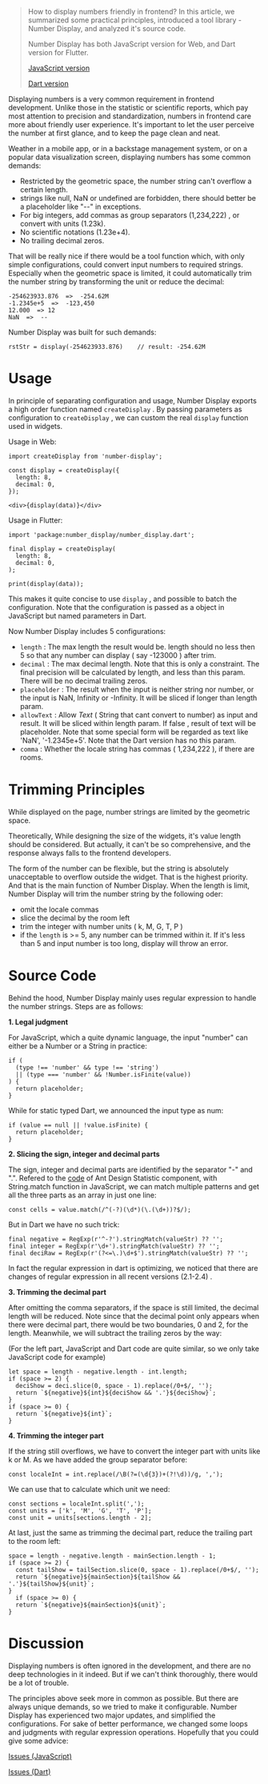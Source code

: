 > How to display numbers friendly in frontend? In this article, we summarized some practical principles, introduced a tool library - Number Display, and analyzed it's source code.
>
> Number Display has both JavaScript version for Web, and Dart version for Flutter.
>
> [JavaScript version](https://github.com/entronad/number-display)
>
> [Dart version](https://github.com/entronad/number_display)

Displaying numbers is a very common requirement in frontend development. Unlike those in the statistic or scientific reports, which pay most attention to precision and standardization, numbers in frontend care more about friendly user experience. It's important to let the user perceive the number at first glance, and to keep the page clean and neat.

Weather in a mobile app, or in a backstage management system, or on a popular data visualization screen, displaying numbers has some common demands:

- Restricted by the geometric space, the number string can't overflow a certain length.
- strings like null, NaN or undefined are forbidden, there should better be a placeholder like "--" in exceptions.
- For big integers,  add commas as group separators (1,234,222) , or convert with units (1.23k).
- No scientific notations (1.23e+4).
- No trailing decimal zeros.

That will be really nice if there would be a tool function which, with only simple configurations, could convert input numbers to required strings. Especially when the geometric space is limited, it could automatically trim the number string by transforming the unit or reduce the decimal:

```
-254623933.876  =>  -254.62M
-1.2345e+5  =>  -123,450
12.000  => 12 
NaN  =>  --
```

Number Display was built for such demands:

```
rstStr = display(-254623933.876)    // result: -254.62M
```

# Usage

In principle of separating configuration and usage, Number Display exports a high order function named `createDisplay` . By passing parameters as configuration to `createDisplay` , we can custom the real `display` function used in widgets.

Usage in Web:

```
import createDisplay from 'number-display';

const display = createDisplay({
  length: 8,
  decimal: 0,
});

<div>{display(data)}</div>
```

Usage in Flutter:

```
import 'package:number_display/number_display.dart';

final display = createDisplay(
  length: 8,
  decimal: 0,
);

print(display(data));
```

This makes it quite concise to use  `display` , and possible to batch the configuration. Note that the configuration is passed as a object in JavaScript but named parameters in Dart.

Now Number Display includes 5 configurations:

- `length` : The max length the result would be. length should no less then 5 so that any number can display ( say -123000 ) after trim.
- `decimal` : The max decimal length. Note that this is only a constraint. The final precision will be calculated by length, and less than this param. There will be no decimal trailing zeros.
- `placeholder` : The result when the input is neither string nor number, or the input is NaN, Infinity or -Infinity. It will be sliced if longer than length param.
- `allowText` : Allow *Text* ( String that cant convert to number) as input and result. It will be sliced within length param. If false , result of text will be placeholder. Note that some special form will be regarded as text like 'NaN', '-1.2345e+5'. Note that the Dart version has no this param.
- `comma` : Whether the locale string has commas ( 1,234,222 ), if there are rooms.

# Trimming Principles

While displayed on the page, number strings are limited by the geometric space.

Theoretically, While designing the size of the widgets, it's value length should be considered. But actually, it can't be so comprehensive, and the response always falls to the frontend developers.

The form of the number can be flexible, but the string is absolutely unacceptable to overflow outside the widget. That is the highest priority. And that is the main function of Number Display. When the length is limit, Number Display will trim the number string by the following oder:

- omit the locale commas
- slice the decimal by the room left
- trim the integer with number units ( k, M, G, T, P )
- if the `length` is >= 5, any number can be trimmed within it. If it's less than 5 and input number is too long, display will throw an error.

# Source Code

Behind the hood, Number Display mainly uses regular expression to handle the number strings. Steps are as follows:

**1. Legal judgment**

For JavaScript, which a quite dynamic language, the input "number" can either be a Number or a String in practice:

```
if (
  (type !== 'number' && type !== 'string')
  || (type === 'number' && !Number.isFinite(value))
) {
  return placeholder;
}
```

While for static typed Dart, we announced the input type as num:

```
if (value == null || !value.isFinite) {
  return placeholder;
}
```

**2. Slicing the sign, integer and decimal parts**

The sign, integer and decimal parts are identified by the separator "-" and ".". Refered to the [code](https://github.com/ant-design/ant-design/blob/master/components/statistic/Number.tsx) of Ant Design Statistic component, with String.match function in JavaScript, we can match multiple patterns and get all the three parts as an array in just one line:

```
const cells = value.match(/^(-?)(\d*)(\.(\d+))?$/);
```

But in Dart we have no such trick:

```
final negative = RegExp(r'^-?').stringMatch(valueStr) ?? '';
final integer = RegExp(r'\d+').stringMatch(valueStr) ?? '';
final deciRaw = RegExp(r'(?<=\.)\d+$').stringMatch(valueStr) ?? '';
```

In fact the regular expression in dart is optimizing, we noticed that there are changes of regular expression in all recent versions (2.1-2.4) .

**3. Trimming the decimal part**

After omitting the comma separators, if the space is still limited, the decimal length will be reduced. Note since that the decimal point only appears when there were decimal part, there would be two boundaries, 0 and 2, for the length. Meanwhile, we will subtract the trailing zeros by the way:

(For the left part, JavaScript and Dart code are quite similar, so we only take JavaScript code for example)

```
let space = length - negative.length - int.length;
if (space >= 2) {
  deciShow = deci.slice(0, space - 1).replace(/0+$/, '');
  return `${negative}${int}${deciShow && '.'}${deciShow}`;
}
if (space >= 0) {
  return `${negative}${int}`;
}
```

**4. Trimming the integer part**

If the string still overflows, we have to convert the integer part with units like k or M. As we have added the group separator before:

```
const localeInt = int.replace(/\B(?=(\d{3})+(?!\d))/g, ',');
```

We can use that to calculate which unit we need:

```
const sections = localeInt.split(',');
const units = ['k', 'M', 'G', 'T', 'P'];
const unit = units[sections.length - 2];
```

At last, just the same as trimming the decimal part, reduce the trailing part to the room left:

```
space = length - negative.length - mainSection.length - 1;
if (space >= 2) {
  const tailShow = tailSection.slice(0, space - 1).replace(/0+$/, '');
  return `${negative}${mainSection}${tailShow && '.'}${tailShow}${unit}`;
}
  if (space >= 0) {
  return `${negative}${mainSection}${unit}`;
}
```

# Discussion

Displaying numbers is often ignored in the development, and there are no deep technologies in it indeed. But if we can't think thoroughly, there would be a lot of trouble.

The principles above seek more in common as possible. But there are always unique demands, so we tried to make it configurable. Number Display has experienced two major updates, and simplified the configurations. For sake of better performance, we changed some loops and judgments with regular expression operations. Hopefully that you could give some advice:

[Issues (JavaScript)](https://github.com/entronad/number-display/issues) 

[Issues (Dart)](https://github.com/entronad/number_display) 